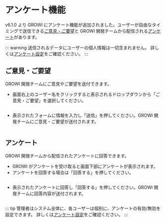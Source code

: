 # アンケート機能

v6.1.0 より GROWI にアンケート機能が追加されました。ユーザーが自由なタイミングで送信できる[ご意見・ご要望](/ja/guide/features/questionnaire.html#ご意見・ご要望)と GROWI 開発チームから配信される[アンケート](/ja/guide/features/questionnaire.html#アンケート)があります。

::: warning
送信されるデータにユーザーの個人情報は一切含まれません。
詳しくは[アンケート設定](/ja/admin-guide/management-cookbook/app-settings.html#%E3%82%A2%E3%83%B3%E3%82%B1%E3%83%BC%E3%83%88%E8%A8%AD%E5%AE%9A)をご確認ください。
:::

## ご意見・ご要望

GROWI 開発チームにご意見やご要望を送付できます。

- 画面右上のユーザー名をクリックすると表示されるドロップダウンから「ご意見・ご要望」を選択してください。

<img :src="$withBase('/assets/images/questionnaire_feedback.png')" alt="">

- 表示されたフォームに情報を入力し「送信」を押してください。GROWI 開発チームにご意見・ご要望が送付されます。

<img :src="$withBase('/assets/images/questionnaire_form.png')" alt="">

## アンケート

GROWI 開発チームから配信されたアンケートに回答できます。

- GROWI がアンケートを受け取ると画面下部にアンケートが表示されます。
- アンケートを回答する場合は「回答する」を押してください。

<img :src="$withBase('/assets/images/questionnaire_cron.png')" alt="">

- 表示されたアンケートに回答し「回答する」を押してください。GROWI 開発チームに回答内容が送付されます。

<img :src="$withBase('/assets/images/questionnaire_cron_form.png')" alt="">

::: tip
管理者はシステム全体に、各ユーザーは個別に、アンケートの有効/無効を設定できます。
詳しくは[アンケート設定](/ja/admin-guide/management-cookbook/app-settings.html#%E3%82%A2%E3%83%B3%E3%82%B1%E3%83%BC%E3%83%88%E8%A8%AD%E5%AE%9A)をご確認ください。
:::